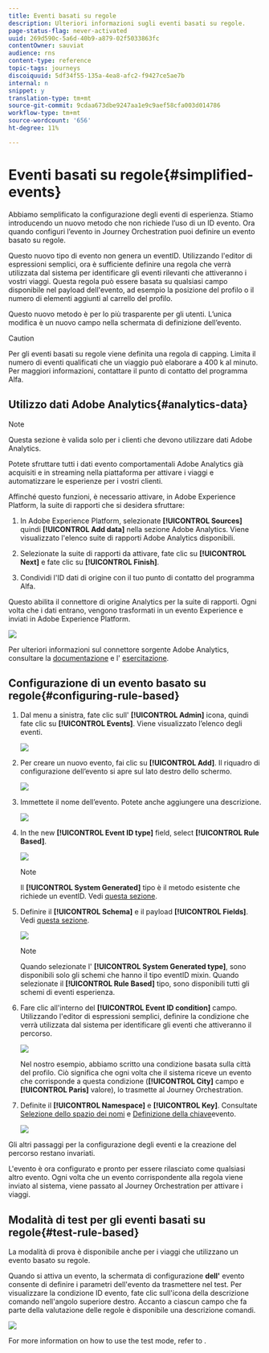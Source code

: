 ```yaml
---
title: Eventi basati su regole
description: Ulteriori informazioni sugli eventi basati su regole.
page-status-flag: never-activated
uuid: 269d590c-5a6d-40b9-a879-02f5033863fc
contentOwner: sauviat
audience: rns
content-type: reference
topic-tags: journeys
discoiquuid: 5df34f55-135a-4ea8-afc2-f9427ce5ae7b
internal: n
snippet: y
translation-type: tm+mt
source-git-commit: 9cdaa673dbe9247aa1e9c9aef58cfa003d014786
workflow-type: tm+mt
source-wordcount: '656'
ht-degree: 11%

---
```



# Eventi basati su regole{#simplified-events}

Abbiamo semplificato la configurazione degli eventi di esperienza. Stiamo introducendo un nuovo metodo che non richiede l’uso di un ID evento. Ora quando configuri l’evento in Journey Orchestration puoi definire un evento basato su regole.

Questo nuovo tipo di evento non genera un eventID. Utilizzando l&#39;editor di espressioni semplici, ora è sufficiente definire una regola che verrà utilizzata dal sistema per identificare gli eventi rilevanti che attiveranno i vostri viaggi. Questa regola può essere basata su qualsiasi campo disponibile nel payload dell&#39;evento, ad esempio la posizione del profilo o il numero di elementi aggiunti al carrello del profilo.

Questo nuovo metodo è per lo più trasparente per gli utenti. L’unica modifica è un nuovo campo nella schermata di definizione dell’evento.

>[!CAUTION]
>
>Per gli eventi basati su regole viene definita una regola di capping. Limita il numero di eventi qualificati che un viaggio può elaborare a 400 k al minuto. Per maggiori informazioni, contattare il punto di contatto del programma Alfa.

## Utilizzo  dati Adobe Analytics{#analytics-data}

>[!NOTE]
>
>Questa sezione è valida solo per i clienti che devono utilizzare  dati Adobe Analytics.

Potete sfruttare tutti i dati evento comportamentali  Adobe Analytics già acquisiti e in streaming nella piattaforma per attivare i viaggi e automatizzare le esperienze per i vostri clienti.

Affinché questo funzioni, è necessario attivare, in Adobe Experience Platform, la suite di rapporti che si desidera sfruttare:

1. In Adobe Experience Platform, selezionate **[!UICONTROL Sources]** quindi **[!UICONTROL Add data]** nella sezione  Adobe Analytics. Viene visualizzato l&#39;elenco  suite di rapporti Adobe Analytics disponibili.

1. Selezionate la suite di rapporti da attivare, fate clic su **[!UICONTROL Next]** e fate clic su **[!UICONTROL Finish]**.

1. Condividi l&#39;ID dati di origine con il tuo punto di contatto del programma Alfa.

Questo abilita il connettore di origine Analytics per la suite di rapporti. Ogni volta che i dati entrano, vengono trasformati in un evento Experience e inviati in Adobe Experience Platform.

![](../assets/alpha-event9.png)

Per ulteriori informazioni sul connettore  sorgente Adobe Analytics, consultare la [documentazione](https://docs.adobe.com/help/en/experience-platform/sources/connectors/adobe-applications/analytics.html) e l&#39; [esercitazione](https://docs.adobe.com/content/help/en/experience-platform/sources/ui-tutorials/create/adobe-applications/analytics.html).

## Configurazione di un evento basato su regole{#configuring-rule-based}

1. Dal menu a sinistra, fate clic sull&#39; **[!UICONTROL Admin]** icona, quindi fate clic su **[!UICONTROL Events]**. Viene visualizzato l’elenco degli eventi.

   ![](../assets/alpha-event1.png)

1. Per creare un nuovo evento, fai clic su **[!UICONTROL Add]**. Il riquadro di configurazione dell’evento si apre sul lato destro dello schermo.

   ![](../assets/alpha-event2.png)

1. Immettete il nome dell’evento. Potete anche aggiungere una descrizione.

   ![](../assets/alpha-event3.png)

1. In the new **[!UICONTROL Event ID type]** field, select **[!UICONTROL Rule Based]**.

   ![](../assets/alpha-event4.png)

   >[!NOTE]
   >
   >Il **[!UICONTROL System Generated]** tipo è il metodo esistente che richiede un eventID. Vedi [questa sezione](../event/about-events.md).

1. Definire il **[!UICONTROL Schema]** e il payload **[!UICONTROL Fields]**. Vedi [questa sezione](../event/defining-the-payload-fields.md).

   ![](../assets/alpha-event5.png)

   >[!NOTE]
   >
   >Quando selezionate l&#39; **[!UICONTROL System Generated type]**, sono disponibili solo gli schemi che hanno il tipo eventID mixin. Quando selezionate il **[!UICONTROL Rule Based]** tipo, sono disponibili tutti gli schemi di eventi esperienza.

1. Fare clic all&#39;interno del **[!UICONTROL Event ID condition]** campo. Utilizzando l&#39;editor di espressioni semplici, definire la condizione che verrà utilizzata dal sistema per identificare gli eventi che attiveranno il percorso.

   ![](../assets/alpha-event6.png)

   Nel nostro esempio, abbiamo scritto una condizione basata sulla città del profilo. Ciò significa che ogni volta che il sistema riceve un evento che corrisponde a questa condizione (**[!UICONTROL City]** campo e **[!UICONTROL Paris]** valore), lo trasmette al Journey Orchestration.

1. Definite il **[!UICONTROL Namespace]** e **[!UICONTROL Key]**. Consultate [Selezione dello spazio dei nomi](../event/selecting-the-namespace.md) e [Definizione della chiave](../event/defining-the-event-key.md)evento.

   ![](../assets/alpha-event7.png)

Gli altri passaggi per la configurazione degli eventi e la creazione del percorso restano invariati.

L&#39;evento è ora configurato e pronto per essere rilasciato come qualsiasi altro evento. Ogni volta che un evento corrispondente alla regola viene inviato al sistema, viene passato al Journey Orchestration per attivare i viaggi.

## Modalità di test per gli eventi basati su regole{#test-rule-based}

La modalità di prova è disponibile anche per i viaggi che utilizzano un evento basato su regole.

Quando si attiva un evento, la schermata di configurazione **dell&#39;** evento consente di definire i parametri dell&#39;evento da trasmettere nel test. Per visualizzare la condizione ID evento, fate clic sull&#39;icona della descrizione comando nell&#39;angolo superiore destro. Accanto a ciascun campo che fa parte della valutazione delle regole è disponibile una descrizione comandi.

![](../assets/alpha-event8.png)

For more information on how to use the test mode, refer to [](../building-journeys/testing-the-journey.md).

